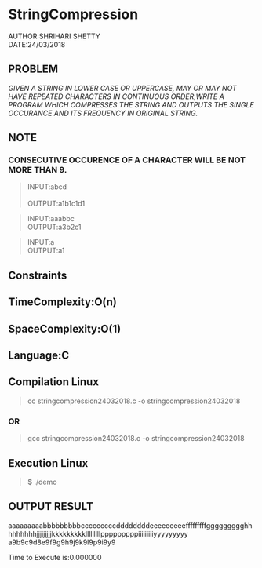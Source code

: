 # StringCompression
AUTHOR:SHRIHARI SHETTY</br>
DATE:24/03/2018
## PROBLEM
*GIVEN A STRING IN LOWER CASE OR UPPERCASE, MAY OR MAY NOT HAVE REPEATED CHARACTERS IN 
CONTINUOUS ORDER,WRITE A PROGRAM WHICH COMPRESSES THE STRING AND OUTPUTS THE SINGLE OCCURANCE
AND ITS FREQUENCY IN ORIGINAL STRING.*
## NOTE
### CONSECUTIVE OCCURENCE OF A CHARACTER WILL BE NOT MORE THAN 9.

> INPUT:abcd</br>    
> OUTPUT:a1b1c1d1  

> INPUT:aaabbc</br>
> OUTPUT:a3b2c1

> INPUT:a</br>
> OUTPUT:a1

## Constraints
## TimeComplexity:O(n)</br>
## SpaceComplexity:O(1)</br>
## Language:C

## Compilation Linux
> cc stringcompression24032018.c -o stringcompression24032018
### OR
> gcc stringcompression24032018.c -o stringcompression24032018

## Execution Linux
> $ ./demo

## OUTPUT RESULT

aaaaaaaaabbbbbbbbbcccccccccddddddddeeeeeeeeefffffffffggggggggghhhhhhhhhjjjjjjjjjkkkkkkkkklllllllllpppppppppiiiiiiiiiyyyyyyyyy</br>
a9b9c9d8e9f9g9h9j9k9l9p9i9y9

Time to Execute is:0.000000


